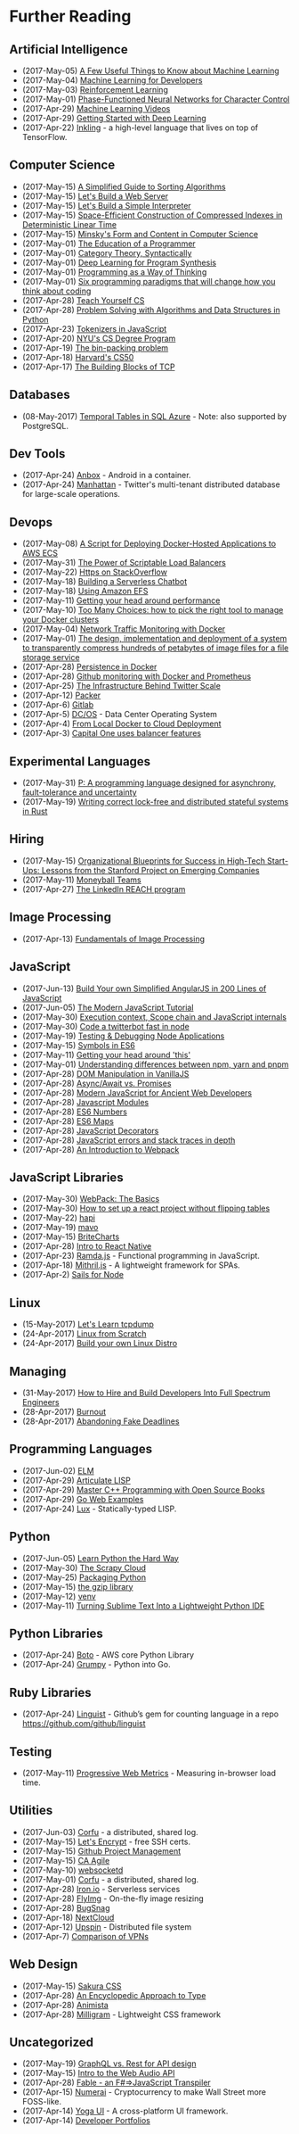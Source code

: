 # Further Reading

## Artificial Intelligence

* (2017-May-05) [A Few Useful Things to Know about Machine Learning](https://blog.acolyer.org/2014/10/29/a-few-useful-things-to-know-about-machine-learning/)
* (2017-May-04) [Machine Learning for Developers](http://developer.telerik.com/topics/machine-learning/machine-learning-developers/) 
* (2017-May-03) [Reinforcement Learning](https://dev.to/amreis/a-taste-of-reinforcement-learning)
* (2017-May-01) [Phase-Functioned Neural Networks for Character Control](http://theorangeduck.com/page/phase-functioned-neural-networks-character-control)
* (2017-Apr-29) [Machine Learning Videos](https://www.youtube.com/playlist?list=PLOU2XLYxmsIIuiBfYad6rFYQU_jL2ryal)
* (2017-Apr-29) [Getting Started with Deep Learning](https://www.svds.com/getting-started-deep-learning/)
* (2017-Apr-22) [Inkling](http://www.javaworld.com/article/3190784/application-development/new-ai-language-hides-tensorflow-complexity.html) - a high-level language that lives on top of TensorFlow.

## Computer Science

* (2017-May-15) [A Simplified Guide to Sorting Algorithms](https://dev.to/vaidehijoshi/sorting-out-the-basics-behind-sorting-algorithms)
* (2017-May-15) [Let's Build a Web Server](https://ruslanspivak.com/lsbaws-part1/)
* (2017-May-15) [Let's Build a Simple Interpreter](https://ruslanspivak.com/lsbasi-part1/)
* (2017-May-15) [Space-Efficient Construction of Compressed Indexes in Deterministic Linear Time](https://arxiv.org/abs/1607.04346)
* (2017-May-15) [Minsky's Form and Content in Computer Science](http://web.media.mit.edu/~minsky/papers/TuringLecture/TuringLecture.html)
* (2017-May-01) [The Education of a Programmer](https://hackernoon.com/education-of-a-programmer-aaecf2d35312)
* (2017-May-01) [Category Theory, Syntactically](http://www.hedonisticlearning.com/posts/category-theory-syntactically.html)
* (2017-May-01) [Deep Learning for Program Synthesis](https://www.microsoft.com/en-us/research/blog/deep-learning-program-synthesis/)
* (2017-May-01) [Programming as a Way of Thinking](https://blogs.scientificamerican.com/guest-blog/programming-as-a-way-of-thinking/)
* (2017-May-01) [Six programming paradigms that will change how you think about coding](http://www.ybrikman.com/writing/2014/04/09/six-programming-paradigms-that-will/)
* (2017-Apr-28) [Teach Yourself CS](https://teachyourselfcs.com)
* (2017-Apr-28) [Problem Solving with Algorithms and Data Structures in Python](http://interactivepython.org/runestone/static/pythonds/index.html)
* (2017-Apr-23) [Tokenizers in JavaScript](https://medium.freecodecamp.com/how-to-build-a-math-expression-tokenizer-using-javascript-3638d4e5fbe9)
* (2017-Apr-20) [NYU's CS Degree Program](http://engineering.nyu.edu/files/Pre-requisites-7.png)
* (2017-Apr-19) [The bin-packing problem](https://en.wikipedia.org/wiki/Bin_packing_problem)
* (2017-Apr-18) [Harvard's CS50](https://www.extension.harvard.edu/open-learning-initiative/intensive-introduction-computer-science)
* (2017-Apr-17) [The Building Blocks of TCP](https://hpbn.co/building-blocks-of-tcp)

## Databases

* (08-May-2017) [Temporal Tables in SQL Azure](https://docs.microsoft.com/en-us/azure/sql-database/sql-database-temporal-tables) - Note: also supported by PostgreSQL.

## Dev Tools

* (2017-Apr-24) [Anbox](https://anbox.io) - Android in a container.
* (2017-Apr-24) [Manhattan](https://blog.twitter.com/2014/manhattan-our-real-time-multi-tenant-distributed-database-for-twitter-scale) - Twitter's multi-tenant distributed database for large-scale operations.

## Devops

* (2017-May-08) [A Script for Deploying Docker-Hosted Applications to AWS ECS](https://spin.atomicobject.com/2017/06/06/ecs-deployment-script/)
* (2017-May-31) [The Power of Scriptable Load Balancers](https://www.oreilly.com/ideas/the-power-of-scriptable-load-balancers)
* (2017-May-22) [Https on StackOverflow](https://nickcraver.com/blog/2017/05/22/https-on-stack-overflow/)
* (2017-May-18) [Building a Serverless Chatbot](https://feedly.com/i/entry/xSjdJfPCkNisMpBgOt+tuQbeFffex9D91WxfhFeMbbc=_15c0e469ed4:130dcb:39596b6)
* (2017-May-18) [Using Amazon EFS](https://8thlight.com/blog/sarah-sunday/2017/05/18/a-case-for-amazon-elastic-file-sysem.html)
* (2017-May-11) [Getting your head around performance](https://hackernoon.com/getting-your-head-around-performance-467d849fc64)
* (2017-May-10) [Too Many Choices: how to pick the right tool to manage your Docker clusters](https://hackernoon.com/too-many-choices-how-to-pick-the-right-tool-to-manage-your-docker-clusters-b5b3061b84b7)
* (2017-May-04) [Network Traffic Monitoring with Docker](http://engineering.pivotal.io/post/network-traffic-monitoring-with-containers/)
* (2017-May-01) [The design, implementation and deployment of a system to transparently compress hundreds of petabytes of image files for a file storage service](https://blog.acolyer.org/2017/05/01/the-design-implementation-and-deployment-of-a-system-to-transparently-compress-hundreds-of-petabytes-of-image-files-for-a-file-storage-service/)
* (2017-Apr-28) [Persistence in Docker](https://thenewstack.io/methods-dealing-container-storage/)
* (2017-Apr-28) [Github monitoring with Docker and Prometheus](https://www.brianchristner.io/monitor-your-github-repos-with-docker/)
* (2017-Apr-25) [The Infrastructure Behind Twitter Scale](https://blog.twitter.com/2017/the-infrastructure-behind-twitter-scale)
* (2017-Apr-12) [Packer](https://www.packer.io/)
* (2017-Apr-6) [Gitlab](https://about.gitlab.com/)
* (2017-Apr-5) [DC/OS](https://stackshare.io/dcos) - Data Center Operating System
* (2017-Apr-4) [From Local Docker to Cloud Deployment](https://www.youtube.com/watch?v=7CZFpHUPqXw)
* (2017-Apr-3) [Capital One uses balancer features](https://www.youtube.com/watch?v=uFs_EwJr-yc)

## Experimental Languages

* (2017-May-31) [P: A programming language designed for asynchrony, fault-tolerance and uncertainty](https://www.microsoft.com/en-us/research/blog/p-programming-language-asynchrony/)
* (2017-May-19) [Writing correct lock-free and distributed stateful systems in Rust](https://github.com/spacejam/tla-rust)

## Hiring

* (2017-May-15) [Organizational Blueprints for Success in High-Tech Start-Ups:
Lessons from the Stanford Project on Emerging Companies](https://cmr.berkeley.edu/documents/sample_articles/2002_44_3_4776.pdf)
* (2017-May-11) [Moneyball Teams](http://bg-blog.com/2017/04/21/moneyball-teams/)
* (2017-Apr-27) [The LinkedIn REACH program](https://careers.linkedin.com/reach/AboutReach)

## Image Processing

* (2017-Apr-13) [Fundamentals of Image Processing](https://www.codeproject.com/Articles/781213/Fundamentals-of-Image-Processing-behind-the-scenes)

## JavaScript

* (2017-Jun-13) [Build Your own Simplified AngularJS in 200 Lines of JavaScript](http://blog.mgechev.com/2015/03/09/build-learn-your-own-light-lightweight-angularjs/)
* (2017-Jun-05) [The Modern JavaScript Tutorial](http://javascript.info)
* (2017-May-30) [Execution context, Scope chain and JavaScript internals](https://hackernoon.com/execution-context-in-javascript-319dd72e8e2c)
* (2017-May-30) [Code a twitterbot fast in node](https://hackernoon.com/build-a-simple-twitter-bot-with-node-js-in-just-38-lines-of-code-ed92db9eb078)
* (2017-May-19) [Testing & Debugging Node Applications](https://www.sitepoint.com/testing-node-applications/)
* (2017-May-15) [Symbols in ES6](https://www.keithcirkel.co.uk/metaprogramming-in-es6-symbols/)
* (2017-May-11) [Getting your head around 'this'](https://hackernoon.com/get-your-head-around-this-73c23653b102)
* (2017-May-01) [Understanding differences between npm, yarn and pnpm](https://www.alexkras.com/understanding-differences-between-npm-yarn-and-pnpm/) 
* (2017-Apr-28) [DOM Manipulation in VanillaJS](https://www.sitepoint.com/dom-manipulation-vanilla-javascript-no-jquery)
* (2017-Apr-28) [Async/Await vs. Promises](https://hackernoon.com/6-reasons-why-javascripts-async-await-blows-promises-away-tutorial-c7ec10518dd9)
* (2017-Apr-28) [Modern JavaScript for Ancient Web Developers](https://trackchanges.postlight.com/modern-javascript-for-ancient-web-developers-58e7cae050f9)
* (2017-Apr-28) [Javascript Modules](http://jvandemo.com/a-10-minute-primer-to-javascript-modules-module-formats-module-loaders-and-module-bundlers/)
* (2017-Apr-28) [ES6 Numbers](https://hackernoon.com/what-you-should-know-about-numbers-in-es6-javascript-7370be6b3469)
* (2017-Apr-28) [ES6 Maps](https://hackernoon.com/what-you-should-know-about-es6-maps-dc66af6b9a1e)
* (2017-Apr-28) [JavaScript Decorators](https://medium.com/front-end-hacking/javascript-make-your-code-cleaner-with-decorators-d34fc72af947)
* (2017-Apr-28) [JavaScript errors and stack traces in depth](http://lucasfcosta.com/2017/02/17/JavaScript-Errors-and-Stack-Traces.html)
* (2017-Apr-28) [An Introduction to Webpack](https://www.smashingmagazine.com/2017/02/a-detailed-introduction-to-webpack)

## JavaScript Libraries

* (2017-May-30) [WebPack: The Basics](https://hackernoon.com/webpack-the-basics-2712a7ad640b)
* (2017-May-30) [How to set up a react project without flipping tables](https://8thlight.com/blog/rabea-gleissner/2017/05/26/how-to-set-up-a-react-project.html)
* (2017-May-22) [hapi](https://hapijs.com/)
* (2017-May-19) [mavo](http://mavo.io)
* (2017-May-15) [BriteCharts](http://eventbrite.github.io/britecharts/)
* (2017-Apr-28) [Intro to React Native](https://facebook.github.io/react-native/blog/2017/03/13/introducing-create-react-native-app.html)
* (2017-Apr-23) [Ramda.js](http://ramdajs.com) - Functional programming in JavaScript.
* (2017-Apr-18) [Mithril.js](https://mithril.js.org) - A lightweight framework for SPAs.
* (2017-Apr-2) [Sails for Node](http://sailsjs.com/)

## Linux

* (15-May-2017) [Let's Learn tcpdump](https://jvns.ca/tcpdump-zine.pdf)
* (24-Apr-2017) [Linux from Scratch](http://linuxfromscratch.org/)
* (24-Apr-2017) [Build your own Linux Distro](http://www.wikihow.com/Build-Your-Own-Linux-Distribution)

## Managing

* (31-May-2017) [How to Hire and Build Developers Into Full Spectrum Engineers](http://www.veracode.com/blog/secure-development/how-hire-build-developers-full-spectrum-engineers)
* (28-Apr-2017) [Burnout](https://qz.com/932813/employee-burnout-is-becoming-a-huge-problem-in-the-american-workforce/)
* (28-Apr-2017) [Abandoning Fake Deadlines](https://medium.com/garbage-collection/abandoning-fake-deadlines-4d535b9aec3b)

## Programming Languages

* (2017-Jun-02) [ELM](http://elm-lang.org)
* (2017-Apr-29) [Articulate LISP](http://articulate-lisp.com/)
* (2017-Apr-29) [Master C++ Programming with Open Source Books](https://www.ossblog.org/master-c-programming-with-open-source-books/)
* (2017-Apr-29) [Go Web Examples](https://gowebexamples.github.io/)
* (2017-Apr-24) [Lux](http://www.javaworld.com/article/3155704/java/new-functional-language-for-jvm-builds-on-haskell-clojure-ml.html) - Statically-typed LISP.

## Python

* (2017-Jun-05) [Learn Python the Hard Way](https://learnpythonthehardway.org/book) 
* (2017-May-30) [The Scrapy Cloud](https://scrapy.org/)
* (2017-May-25) [Packaging Python](https://packaging.python.org/distributing/)
* (2017-May-15) [the gzip library](https://pymotw.com/3/gzip/)
* (2017-May-12) [venv](https://pymotw.com/3/venv/)
* (2017-May-11) [Turning Sublime Text Into a Lightweight Python IDE](http://cewing.github.io/training.codefellows/assignments/day01/sublime_as_ide.html)

## Python Libraries

* (2017-Apr-24) [Boto](https://boto3.readthedocs.io/en/latest/reference/services/elbv2.html) - AWS core Python Library
* (2017-Apr-24) [Grumpy](http://www.infoworld.com/article/3154624/application-development/google-boosts-python-by-turning-it-into-go.html) - Python into Go.

## Ruby Libraries

* (2017-Apr-24) [Linguist](https://github.com/github/linguist) - Github’s gem for counting language in a repo
https://github.com/github/linguist

## Testing

* (2017-May-11) [Progressive Web Metrics](https://hackernoon.com/easy-progressive-web-metrics-9afa5ed857c2) - Measuring in-browser load time.

## Utilities

* (2017-Jun-03) [Corfu](https://blog.acolyer.org/2017/05/02/corfu-a-distributed-shared-log/) - a distributed, shared log.
* (2017-May-15) [Let's Encrypt](https://letsencrypt.org) - free SSH certs.
* (2017-May-15) [Github Project Management](https://github.com/features#project-management)
* (2017-May-15) [CA Agile](https://www.ca.com/us/products/ca-agile-central.html)
* (2017-May-10) [websocketd](https://feedly.com/i/entry/uswlDk2a4/wb1Df2X47yFitqMV9uTT1fCMjbL4FAwVY=_15bf34db74a:3b15447:31944e30)
* (2017-May-01) [Corfu](https://blog.acolyer.org/2017/05/02/corfu-a-distributed-shared-log/) - a distributed, shared log.
* (2017-Apr-28) [Iron.io](https://medium.com/iron-io-blog/functions-ui-b9de60e3ddf7) - Serverless services
* (2017-Apr-28) [FlyImg](http://flyimg.io/) - On-the-fly image resizing
* (2017-Apr-28) [BugSnag](https://www.bugsnag.com/platforms/javascript)
* (2017-Apr-18) [NextCloud](https://nextcloud.com/)
* (2017-Apr-12) [Upspin](https://upspin.io) - Distributed file system
* (2017-Apr-7) [Comparison of VPNs](https://thatoneprivacysite.net/simple-vpn-comparison-chart/)

## Web Design

* (2017-May-15) [Sakura CSS](https://github.com/oxalorg/sakura)
* (2017-Apr-28) [An Encyclopedic Approach to Type](http://luc.devroye.org/fonts.html)
* (2017-Apr-28) [Animista](http://animista.net/)
* (2017-Apr-28) [Milligram](https://stackshare.io/milligram) - Lightweight CSS framework

## Uncategorized

* (2017-May-19) [GraphQL vs. Rest for API design](https://www.sitepoint.com/rest-2-0-graphql/)
* (2017-May-15) [Intro to the Web Audio API](https://scrimba.com/casts/cast-2091)
* (2017-Apr-28) [Fable - an F#=>JavaScript Transpiler](http://fable.io/)
* (2017-Apr-15) [Numerai](https://www.wired.com/2017/02/ai-hedge-fund-created-new-currency-make-wall-street-work-like-open-source/) - Cryptocurrency to make Wall Street more FOSS-like.
* (2017-Apr-14) [Yoga UI](https://facebook.github.io/yoga/) - A cross-platform UI framework.
* (2017-Apr-14) [Developer Portfolios](https://www.sitepoint.com/how-to-create-a-portfolio-site-that-will-get-you-hired/)
